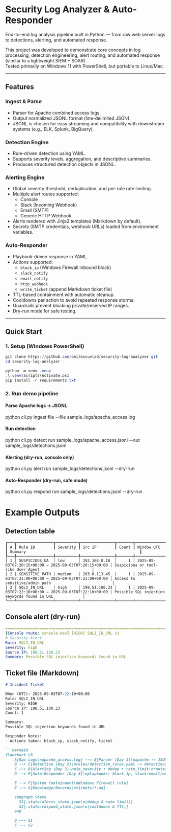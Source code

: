 # Security Log Analyzer & Auto-Responder

End-to-end log analysis pipeline built in Python — from raw web server logs to detections, alerting, and automated response.

This project was developed to demonstrate core concepts in log processing, detection engineering, alert routing, and automated response (similar to a lightweight SIEM + SOAR).  
Tested primarily on Windows 11 with PowerShell, but portable to Linux/Mac.

---

## Features

### Ingest & Parse
- Parser for Apache combined access logs.
- Output normalized JSONL format (line-delimited JSON).
- JSONL is chosen for easy streaming and compatibility with downstream systems (e.g., ELK, Splunk, BigQuery).

### Detection Engine
- Rule-driven detection using YAML.
- Supports severity levels, aggregation, and descriptive summaries.
- Produces structured detection objects in JSONL.

### Alerting Engine
- Global severity threshold, deduplication, and per-rule rate limiting.
- Multiple alert routes supported:
  - Console
  - Slack (Incoming Webhook)
  - Email (SMTP)
  - Generic HTTP Webhook
- Alerts rendered with Jinja2 templates (Markdown by default).
- Secrets (SMTP credentials, webhook URLs) loaded from environment variables.

### Auto-Responder
- Playbook-driven response in YAML.
- Actions supported:
  - `block_ip` (Windows Firewall inbound block)
  - `slack_notify`
  - `email_notify`
  - `http_webhook`
  - `write_ticket` (append Markdown ticket file)
- TTL-based containment with automatic cleanup.
- Cooldowns per action to avoid repeated response storms.
- Guardrails prevent blocking private/reserved IP ranges.
- Dry-run mode for safe testing.

---

## Quick Start

### 1. Setup (Windows PowerShell)
```powershell
git clone https://github.com/omilescuvlad/security-log-analyzer.git
cd security-log-analyzer

python -m venv .venv
.\.venv\Scripts\Activate.ps1
pip install -r requirements.txt
```

### 2. Run demo pipeline

#### Parse Apache logs -> JSONL
python cli.py ingest file --file sample_logs/apache_access.log

#### Run detection
python cli.py detect run sample_logs/apache_access.jsonl --out sample_logs/detections.jsonl

#### Alerting (dry-run, console only)
python cli.py alert run sample_logs/detections.jsonl --dry-run

#### Auto-Responder (dry-run, safe mode)
python cli.py respond run sample_logs/detections.jsonl --dry-run

# Example Outputs

## Detection table

```pysql
┏━━━┳━━━━━━━━━━━━━━━━┳━━━━━━━━━━┳━━━━━━━━━━━━━━━┳━━━━━━━┳━━━━━━━━━━━━━━━━━━━━━━━━━━━━━━━━━━━━━━━━━━━━━━━━━━━━━━━┳━━━━━━━━━━━━━━━━━━━━━━━━━━━━━━━━━━━━━━━━━━━━━━━━━━━━━━━━━━┓
┃ # ┃ Rule ID        ┃ Severity ┃ Src IP        ┃ Count ┃ Window UTC                                            ┃ Summary                                                  ┃
┡━━━╇━━━━━━━━━━━━━━━━╇━━━━━━━━━━╇━━━━━━━━━━━━━━━╇━━━━━━━╇━━━━━━━━━━━━━━━━━━━━━━━━━━━━━━━━━━━━━━━━━━━━━━━━━━━━━━━╇━━━━━━━━━━━━━━━━━━━━━━━━━━━━━━━━━━━━━━━━━━━━━━━━━━━━━━━━━━┩
│ 1 │ SUSPICIOUS_UA  │ low      │ 192.168.0.10  │     1 │ 2025-09-03T07:20:15+00:00 → 2025-09-03T07:20:15+00:00 │ Suspicious or tool-like User-Agent                       │
│ 2 │ SENSITIVE_PATH │ medium   │ 203.0.113.45  │     1 │ 2025-09-03T07:21:00+00:00 → 2025-09-03T07:21:00+00:00 │ Access to sensitive/admin path                           │
│ 3 │ SQLI_IN_URL    │ high     │ 198.51.100.23 │     1 │ 2025-09-03T07:22:10+00:00 → 2025-09-03T07:22:10+00:00 │ Possible SQL injection keywords found in URL             │
└───┴────────────────┴──────────┴───────────────┴───────┴───────────────────────────────────────────────────────┴──────────────────────────────────────────────────────────┘
```

## Console alert (dry-run)

```yaml
================================================================================
[Console route: console-dev] [HIGH] SQLI_IN_URL x1
# Security Alert
Rule: SQLI_IN_URL
Severity: high
Source IP: 198.51.100.23
Summary: Possible SQL injection keywords found in URL
```

## Ticket file (Markdown)

```markdown
# Incident Ticket

When (UTC): 2025-09-03T07:22:10+00:00
Rule: SQLI_IN_URL
Severity: HIGH
Source IP: 198.51.100.23
Count: 1

Summary:
Possible SQL injection keywords found in URL

Responder Notes:
- Actions taken: block_ip, slack_notify, ticket
```

```markdown
```mermaid
flowchart LR
    A[Raw Logs\napache_access.log] --> B[Parser (Day 1)\napache -> JSONL\nsample_logs/apache_access.jsonl]
    B --> C[Detection (Day 2)\nrules/detection_rules.yaml -> detections\nsample_logs/detections.jsonl]
    C --> D[Alerting (Day 3)\nmin_severity • dedup • rate_limit\nroutes: console/slack/email/webhook]
    D --> E[Auto-Responder (Day 4)\nplaybooks: block_ip, slack/email/webhook, write_ticket]

    E --> F[System Containment\nWindows Firewall rule]
    E --> G[Knowledge/Records\ntickets/*.md]

    subgraph State
      S1[.state/alerts_state.json\n(dedup & rate limit)]
      S2[.state/respond_state.json\n(cooldowns & TTL)]
    end

    D --- S1
    E --- S2
```


